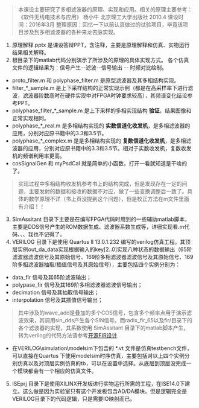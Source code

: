
>本课设主要研究了多相滤波器的原理、实现和应用。相关的原理主要参考：
《软件无线电技术与应用》 杨小牛 北京理工大学出版社 2010.4
课设时间：2016年3月
整理原因：回忆一下以前认真做过的试验项目，毕竟该项目涉及到多相滤波器的各种来龙去脉实现。

1. 原理解释.pptx 是课设答辩PPT，含注释，主要是原理解释和仿真、实物运行结果相关解释。
2. 根目录下的matlab代码分别演示了所涉及的原理的具体实现方式。
各个仿真文件的逻辑结果为：信号产生--滤波--信号输出 -- 时频对比绘制。
 + proto_filter.m 和 polyphase_filter.m 是原型滤波器及其多相结构实现。
 + filter_*_sample.m 是上下采样结构的正常实现示例（都是在高采样率下进行滤波，滤波器阶数高时在硬件实现中对FPGA时钟要求较高），其频谱变化结论参考PPT。
 + polyphase_filter_*_sample.m 是上下采样的多相实现结构 **验证**，结果图像和正常实现相同。
 + polyphase_*_real.m 是多相结构实现的 **实数信道化收发机**，是多相滤波器的应用，分别对应原书籍中的3.3和3.5节。
 + polyphase_*_complex.m 是是多相结构实现的 **复数信道化收发机**，是多相滤波器的应用，分别对应原书籍中的3.3和3.5节。相对于实数收发机，复数收发机的频谱利用率更高。
 + cosSignalGen 和 myPsdCal 就是简单的小函数，打开一看就知道是干啥的了。

> 实现过程中多相结构收发机参考书上的结构完成，但是发现存在一定的问题，主要发射的数据和接收的数据不对应，做了一些变换调整后一致了。具体的数学原理不详（书上页没提到这个问题），但是校正方法在m文件里面有介绍！！

3. SimAssitant 目录下主要是在编写FPGA代码时用到的一些辅助matlab脚本，主要是DDS信号产生的ROM数据生成、滤波器系数生成等，详细实现看.m代码、、、我也不记得了。
4. VERILOG 目录下是使用 Quartus II 13.0.1.232 编写的verilog仿真工程。其顶层实例out_da_data实现根据输入的key[2..0]实现八种状态的数据输出（65阶滤波器滤波信号及其原始信号、169阶多相滤波器滤波信号及其原始信号、169阶多相滤波器抽取/插值信号及其原始信号），主要包括四个实例分别为：
 + data_fir 信号及其65阶滤波输出；
 + polypase_fir 信号及其169阶多相滤波器滤波信号输出；
 + decimation 信号及其抽取信号输出；
 + interpolation 信号及其插值信号输出；

>其中涉及的wave_add是叠加的多个COS信号，包含多个频率点用于演示滤波效果，其调用sin_dds产生各个SIN信号。而radix_fir_65以及fir/目录下的各个滤波器的实现，其系数使用 SimAssitant 目录下的matlab脚本产生，转为verilog的代码方法请参考[开源FIR设计](http://www.cdta.dz/products/mcm/).

 + 在VERILOG\simulation\modelsim下包含的 *.vt 文件是仿真testbench文件，可以直接在Quartus 下使用modelsim时序仿真，主要包括对以上四个实例分别仿真以及对顶层实例仿真的tb，可以在设置中选择。从底层到顶层没完成一个模块都会有一个相应的仿真文件。

5. ISEprj 目录下是使用XILINX开发板进行实物运行所需的工程，在ISE14.0下建立。这么做是因为实验室只有这个开发板包含AD/DA模块。但是逻辑完全是VERILOG目录下的代码逻辑，只是需要IO映射而已。






